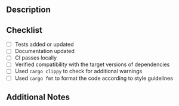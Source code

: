 ## Description
<!-- Please explain what this PR does and why it should be merged. -->

## Checklist
- [ ] Tests added or updated
- [ ] Documentation updated
- [ ] CI passes locally
- [ ] Verified compatibility with the target versions of dependencies
- [ ] Used `cargo clippy` to check for additional warnings
- [ ] Used `cargo fmt` to format the code according to style guidelines

## Additional Notes
<!-- Any additional information that is important to this PR. -->